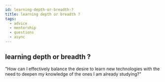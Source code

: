 ```yaml
---
id: learning-depth-or-breadth-?
title: learning depth or breadth ?
tags:
  - advice
  - mentorship
  - questions
  - async
---
```


## learning depth or breadth ?

"How can I effectively balance the desire to learn new technologies with the need to deepen my knowledge of the ones I am already studying?"
